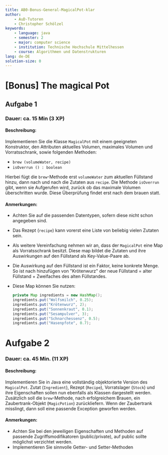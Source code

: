 ```yaml
---
title: AB0-Bonus-General-MagicalPot-klar
author:
    - AuD-Tutoren
    - Christopher Schölzel
keywords:
    - language: java
    - semester: 2
    - major: computer science
    - institution: Technische Hochschule Mittelhessen
    - course: Algorithmen und Datenstrukturen
lang: de-DE
solution-size: 0
---
```


# [Bonus] The magical Pot  

## Aufgabe 1
### Dauer: ca. 15 Min (3 XP)

#### Beschreibung:
Implementieren Sie die Klasse `MagicalPot` mit einem geeigneten Konstruktor, den Attributen aktuelles Volumen, maximales Volumen und Vorratsschrank, sowie folgenden Methoden:
* `brew (volumeWater, recipe)`
* `isOverrun () : boolean`

Hierbei fügt die `brew`-Methode erst `volumeWater` zum aktuellen Füllstand hinzu, dann nach und nach die Zutaten aus `recipe`. Die Methode `isOverrun` gibt, wenn sie Aufgerufen wird, zurück ob das maximale Volumen überschritten wurde. Diese Überprüfung findet erst nach dem brauen statt.


#### Anmerkungen:
* Achten Sie auf die passenden Datentypen, sofern diese nicht schon angegeben sind.
* Das Rezept (`recipe`) kann vorerst eine Liste von beliebig vielen Zutaten sein.
* Als weitere Vereinfachung nehmen wir an, dass der `MagicalPot` eine Map als Vorratsschrank besitzt. Diese map bildet die Zutaten und ihre Auswirkungen auf den Füllstand als Key-Value-Paare ab.
* Die Auswirkung auf den Füllstand ist ein Faktor, keine konkrete Menge. So ist nach hinzufügen von "Krötenwurz" der neue Füllstand = alter Füllstand + Zweifaches des alten Füllstandes.


* Diese Map können Sie nutzen:
	```java
	private Map ingredients = new HashMap();
	ingredients.put("Wolfsmilch", 0.25);
	ingredients.put("Krötenwurz", 2);
	ingredients.put("Sonnenkraut", 0.1);
	ingredients.put("Sesampulver", 3);
	ingredients.put("Schnarchessenz", 0.5);
	ingredients.put("Hasenpfote", 0.7);
	```

# Aufgabe 2
### Dauer: ca. 45 Min. (11 XP)
#### Beschreibung:
Implementieren Sie in Java eine vollständig objektorierte Version des `MagicalPot`.
Zutat (`Ingredient`), Rezept (`Recipe`), Vorratslager (`Stock`) und ihre Eigenschaften sollen nun ebenfalls als Klassen dargestellt werden.
Zusätzlich soll die `brew`-Methode, nach erfolgreichem Brauen, ein Zaubertrank-Objekt (`MagicPotion`) zurückliefern.
Wenn der Zaubertrank misslingt, dann soll eine passende Exception geworfen werden.

#### Anmerkungen:
* Achten Sie bei den jeweiligen Eigenschaften und Methoden auf passende Zugriffsmodifikatoren (public/private), auf public sollte möglichst verzichtet werden.
* Implementieren Sie sinnvolle Getter- und Setter-Methoden
